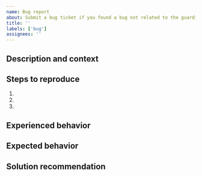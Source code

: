 ```yaml
---
name: Bug report
about: Submit a bug ticket if you found a bug not related to the guardian software. If you're a user, check out the Wormhole Discord server below for faster assistance.
title: ''
labels: ['bug']
assignees: ''
---
```

<!--- Fill out all the fields below for faster assistance. -->

## Description and context
<!--- Provide a detailed description of the problem to expedite the process. -->


## Steps to reproduce
<!--- Describe what happened step by step. -->
<!--- If applicable, provide a link to a live example or include code to reproduce. -->

1.
2.
3.

## Experienced behavior
<!--- Describe what happened after the last step. -->


## Expected behavior
<!--- Describe what was expected to happen instead. -->


## Solution recommendation
<!--- Not mandatory, but feel free to recommend a way fix the issue. -->